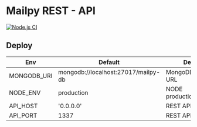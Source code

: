 # Mailpy REST - API
[![Node.js CI](https://github.com/carneirofc/mailpy-api/actions/workflows/test.yml/badge.svg)](https://github.com/carneirofc/mailpy-api/actions/workflows/test.yml)
## Deploy

| Env         | Default                             | Description                 |
| ----------- | ----------------------------------- | --------------------------- |
| MONGODB_URI | mongodb://localhost:27017/mailpy-db | MongoDB connection URL      |
| NODE_ENV    | production                          | NODE production/development |
| API_HOST    | '0.0.0.0'                           | REST API listen IP          |
| API_PORT    | 1337                                | REST API Port               |
